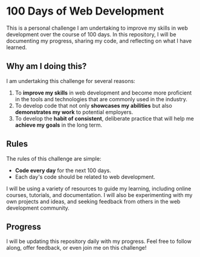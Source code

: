 # 100 Days of Web Development

This is a personal challenge I am undertaking to improve my skills in web development over the course of 100 days. In this repository, I will be documenting my progress, sharing my code, and reflecting on what I have learned.

## Why am I doing this?
I am undertaking this challenge for several reasons: 
1. To **improve my skills** in web development and become more proficient in the tools and technologies that are commonly used in the industry.
2. To develop code that not only **showcases my abilities** but also **demonstrates my work** to potential employers. 
3. To develop the **habit of consistent**, deliberate practice that will help me **achieve my goals** in the long term.

## Rules
The rules of this challenge are simple:
- **Code every day** for the next 100 days.
- Each day's code should be related to web development.

I will be using a variety of resources to guide my learning, including online courses, tutorials, and documentation. I will also be experimenting with my own projects and ideas, and seeking feedback from others in the web development community.

## Progress
I will be updating this repository daily with my progress. Feel free to follow along, offer feedback, or even join me on this challenge!
